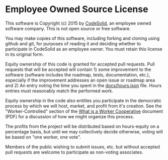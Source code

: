 # Employee Owned Source License 

This software is Copyright (c) 2015 by [CodeSolid](http://codesolid.com), an employee owned software company.  This is not open source or free software.

You may make copies of this software, including forking and cloning using github and git, for purposes of reading it and deciding whether to participate in CodeSolid as an employee owner.  You must retain this license in its original form.

Equity ownership of this code is granted for accepted pull requests.  Pull requests that will be accepted will contain 1) some improvement to the software (software includes the roadmap, tests, documentation, etc.), especially if the improvement addresses an open issue or roadmap area and 2) An entry noting the time you spent in the [docs/hours.json](docs/hours.json) file. Hours entries must reasonably match the performed work. 

Equity ownership in the code also entitles you participate in the democratic process by which we will host, market, and profit from it's creation.  See the "Worker-Controlled" section of the [What is a Worker Cooperative](http://www.usworker.coop/sites/default/files/What%20is%20WC_1.pdf) document (PDF) for a discussion of how we might organize this process.

The profits from the project will be distributed based on hours-equity on a percentage basis, but until we may collectively decide otherwise, voting will be based on "one worker, one vote".

Members of the public wishing to submit issues, etc. but without accepted pull requests are welcome to participate as non-voting associates.
